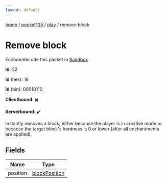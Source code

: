 ```yaml
---
layout: default
---
```


[home](/)  /  [pocket105](/protocol/pocket105)  /  [play](/protocol/pocket105/play)  /  remove-block

# Remove block

Encode/decode this packet in [Sandbox](../../../sandbox/pocket105#play.remove_block)

**Id**: 22

**Id** (hex): 16

**Id** (bin): 00010110

**Clientbound**: ✖️

**Serverbound**: ✔️

Instantly removes a block, either because the player is in creative mode or because the target block's hardness is 0 or lower (after all enchantments are applied).

## Fields

Name | Type
---|---
position | [blockPosition](/protocol/pocket105/types/block-position)

